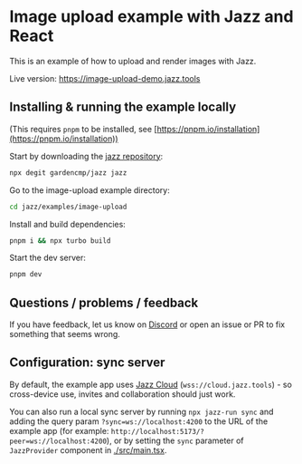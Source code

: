 # Image upload example with Jazz and React

This is an example of how to upload and render images with Jazz.

Live version: https://image-upload-demo.jazz.tools

## Installing & running the example locally

(This requires `pnpm` to be installed, see [https://pnpm.io/installation](https://pnpm.io/installation))

Start by downloading the [jazz repository](https://github.com/garden-co/jazz):
```bash
npx degit gardencmp/jazz jazz
```

Go to the image-upload example directory:
```bash
cd jazz/examples/image-upload
```

Install and build dependencies:
```bash
pnpm i && npx turbo build
```

Start the dev server:
```bash
pnpm dev
```

## Questions / problems / feedback

If you have feedback, let us know on [Discord](https://discord.gg/utDMjHYg42) or open an issue or PR to fix something that seems wrong.


## Configuration: sync server

By default, the example app uses [Jazz Cloud](https://jazz.tools/cloud) (`wss://cloud.jazz.tools`) - so cross-device use, invites and collaboration should just work.

You can also run a local sync server by running `npx jazz-run sync` and adding the query param `?sync=ws://localhost:4200` to the URL of the example app (for example: `http://localhost:5173/?peer=ws://localhost:4200`), or by setting the `sync` parameter of `JazzProvider` component in [./src/main.tsx](./src/main.tsx).
